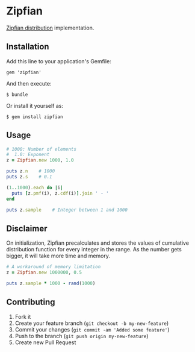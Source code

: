 # Zipfian

[Zipfian distribution](http://en.wikipedia.org/wiki/Zipf's_law) implementation.

## Installation

Add this line to your application's Gemfile:

    gem 'zipfian'

And then execute:

    $ bundle

Or install it yourself as:

    $ gem install zipfian

## Usage

```ruby
# 1000: Number of elements
#  1.0: Exponent
z = Zipfian.new 1000, 1.0

puts z.n    # 1000
puts z.s    # 0.1

(1..1000).each do |i|
  puts [z.pmf(i), z.cdf(i)].join ' - '
end

puts z.sample    # Integer between 1 and 1000

```

## Disclaimer

On initialization, Zipfian precalculates and stores the values of cumulative distribution function for every integer in the range.
As the number gets bigger, it will take more time and memory.

```ruby
# A workaround of memory limitation
z = Zipfian.new 1000000, 0.5

puts z.sample * 1000 - rand(1000)
```

## Contributing

1. Fork it
2. Create your feature branch (`git checkout -b my-new-feature`)
3. Commit your changes (`git commit -am 'Added some feature'`)
4. Push to the branch (`git push origin my-new-feature`)
5. Create new Pull Request
